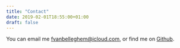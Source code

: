```yaml
---
title: "Contact"
date: 2019-02-01T18:55:00+01:00
draft: false
---
```

You can email me <a href="mailto:fvanbelleghem@icloud.com">fvanbelleghem@icloud.com</a>, or find me on [Github](https://github.com/zaesur).

